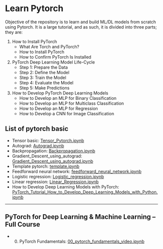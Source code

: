 # Learn Pytorch
Objective of the repository is to learn and build ML/DL models from scratch using Pytorch.
It is a large tutorial, and as such, it is divided into three parts; they are:

1. How to Install PyTorch
    - What Are Torch and PyTorch?
    -  How to Install PyTorch
    - How to Confirm PyTorch Is Installed
2. PyTorch Deep Learning Model Life-Cycle
    - Step 1: Prepare the Data
    - Step 2: Define the Model
    - Step 3: Train the Model
    - Step 4: Evaluate the Model
    - Step 5: Make Predictions
3. How to Develop PyTorch Deep Learning Models
    - How to Develop an MLP for Binary Classification
    - How to Develop an MLP for Multiclass Classification
    - How to Develop an MLP for Regression
    - How to Develop a CNN for Image Classification

## List of pytorch basic
- Tensor basic: [Tensor_Pytorch.ipynb](https://github.com/minhbao1705/pytorch_tutorial/blob/d5bd563574bfe95d68c35d408c1b80d0f300071b/Tensor_Pytorch.ipynb)
- Autograd: [Autograd.ipynb](https://github.com/minhbao1705/pytorch_tutorial/blob/6584e43bd5bdfae13057cdda7722d8c39b8b2ec9/Autograd.ipynb)
- Backpropagation: [Backpropagation.ipynb](https://github.com/minhbao1705/pytorch_tutorial/blob/6584e43bd5bdfae13057cdda7722d8c39b8b2ec9/Backpropagation.ipynb)
- Gradient_Descent_using_autograd: [Gradient_Descent_using_autograd.ipynb](https://github.com/minhbao1705/pytorch_tutorial/blob/6584e43bd5bdfae13057cdda7722d8c39b8b2ec9/Gradient_Descent_using_autograd.ipynb)
- Template pytorch: [template.ipynb](https://github.com/minhbao1705/pytorch_tutorial/blob/6584e43bd5bdfae13057cdda7722d8c39b8b2ec9/template.ipynb)
- Feedforward neural network: [feedforward_neural_network.ipynb](https://github.com/minhbao1705/pytorch_tutorial/blob/6584e43bd5bdfae13057cdda7722d8c39b8b2ec9/feedforward_neural_network.ipynb)
- Logistic regression: [Logistic_regression.ipynb](https://github.com/minhbao1705/pytorch_tutorial/blob/6584e43bd5bdfae13057cdda7722d8c39b8b2ec9/Logistic_regression.ipynb)
- Linear regression: [Linear_Regression.ipynb](https://github.com/minhbao1705/pytorch_tutorial/blob/6584e43bd5bdfae13057cdda7722d8c39b8b2ec9/Linear_Regression.ipynb)
- How to Develop Deep Learning Models with PyTorch: [PyTorch_Tutorial_How_to_Develop_Deep_Learning_Models_with_Python.ipynb](https://github.com/minhbao1705/pytorch_tutorial/blob/main/PyTorch_Tutorial_How_to_Develop_Deep_Learning_Models_with_Python.ipynb)
---
## PyTorch for Deep Learning & Machine Learning – Full Course
- 00. PyTorch Fundamentals: [00_pytorch_fundamentals_video.ipynb](https://github.com/minhbao1705/pytorch_tutorial/blob/main/PyTorch%20for%20Deep%20Learning%20%26%20Machine%20Learning%20%E2%80%93%20Full%20Course/00_pytorch_fundamentals_video.ipynb)

